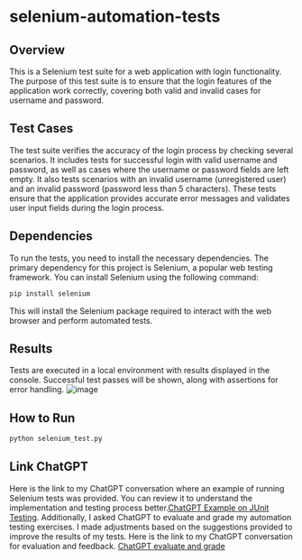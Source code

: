 # selenium-automation-tests
## Overview
This is a Selenium test suite for a web application with login functionality. The purpose of this test suite is to ensure that the login features of the application work correctly, covering both valid and invalid cases for username and password.
## Test Cases
The test suite verifies the accuracy of the login process by checking several scenarios. It includes tests for successful login with valid username and password, as well as cases where the username or password fields are left empty. It also tests scenarios with an invalid username (unregistered user) and an invalid password (password less than 5 characters). These tests ensure that the application provides accurate error messages and validates user input fields during the login process.
## Dependencies
To run the tests, you need to install the necessary dependencies. The primary dependency for this project is Selenium, a popular web testing framework. You can install Selenium using the following command:
```bash
pip install selenium
```
This will install the Selenium package required to interact with the web browser and perform automated tests.
## Results 
Tests are executed in a local environment with results displayed in the console. Successful test passes will be shown, along with assertions for error handling.
![image](https://github.com/user-attachments/assets/c8276c57-c430-443e-aee7-ecb8eb19f57a)
## How to Run
```bash
python selenium_test.py
```
## Link ChatGPT
Here is the link to my ChatGPT conversation where an example of running Selenium tests was provided. You can review it to understand the implementation and testing process better.[ChatGPT Example on JUnit Testing](https://chatgpt.com/share/67868f23-0450-8005-943a-68168148bac5). Additionally, I asked ChatGPT to evaluate and grade my automation testing exercises. I made adjustments based on the suggestions provided to improve the results of my tests. Here is the link to my ChatGPT conversation for evaluation and feedback. [ChatGPT evaluate and grade](https://chatgpt.com/share/67824d07-cbf0-8005-8b3b-c5c23376b4ea)
 
